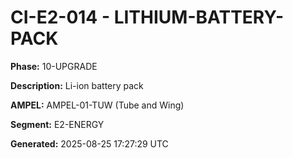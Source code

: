 # CI-E2-014 - LITHIUM-BATTERY-PACK

**Phase:** 10-UPGRADE

**Description:** Li-ion battery pack

**AMPEL:** AMPEL-01-TUW (Tube and Wing)

**Segment:** E2-ENERGY

**Generated:** 2025-08-25 17:27:29 UTC

